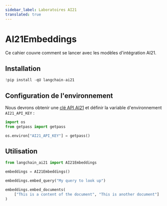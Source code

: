 ```yaml
---
sidebar_label: Laboratoires AI21
translated: true
---
```


# AI21Embeddings

Ce cahier couvre comment se lancer avec les modèles d'intégration AI21.

## Installation

```python
!pip install -qU langchain-ai21
```

## Configuration de l'environnement

Nous devrons obtenir une [clé API AI21](https://docs.ai21.com/) et définir la variable d'environnement `AI21_API_KEY` :

```python
import os
from getpass import getpass

os.environ["AI21_API_KEY"] = getpass()
```

## Utilisation

```python
from langchain_ai21 import AI21Embeddings

embeddings = AI21Embeddings()
```

```python
embeddings.embed_query("My query to look up")
```

```python
embeddings.embed_documents(
    ["This is a content of the document", "This is another document"]
)
```
